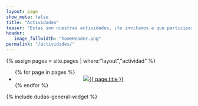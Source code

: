 ```yaml
---
layout: page
show_meta: false
title: "Actividades"
teaser: "Estas son nuestras actividades, ¡te invitamos a que participes!"
header:
   image_fullwidth: "homeHeader.png"
permalink: "/actividades/"
---
```

{% assign pages = site.pages | where:"layout","actividad" %}

<div>
  <ul class="small-block-grid-3">
{% for page in pages %}
  <li style="text-align: center;"><a href="{{ page.url }}"><img src="{{ site.url }}{{ site.baseurl }}/assets/img/actividades/{{page.actividad}}/{{ page.gallery-image }}" />{{ page.title }}</a></li>
{% endfor %}
  </ul>
</div>

{% include dudas-general-widget %}
</script>
